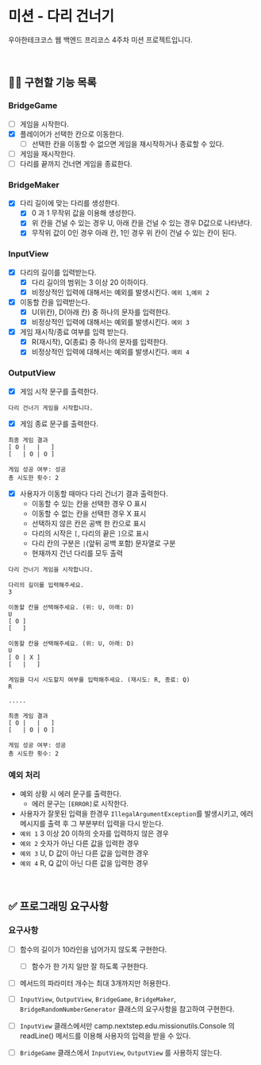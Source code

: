# 미션 - 다리 건너기
우아한테크코스 웹 백엔드 프리코스 4주차 미션 프로젝트입니다.

<br>

## 👩‍💻 구현할 기능 목록
### BridgeGame
- [ ] 게임을 시작한다.
- [x] 플레이어가 선택한 칸으로 이동한다.
    - [ ] 선택한 칸을 이동할 수 없으면 게임을 재시작하거나 종료할 수 있다.
- [ ] 게임을 재시작한다.
- [ ] 다리를 끝까지 건너면 게임을 종료한다.

### BridgeMaker
- [x] 다리 길이에 맞는 다리를 생성한다.
    - [x] 0 과 1 무작위 값을 이용해 생성한다.
    - [x] 위 칸을 건널 수 있는 경우 U, 아래 칸을 건널 수 있는 경우 D값으로 나타낸다.
    - [x] 무작위 값이 0인 경우 아래 칸, 1인 경우 위 칸이 건널 수 있는 칸이 된다.

### InputView
- [x] 다리의 길이를 입력받는다.
  - [x] 다리 길이의 범위는 3 이상 20 이하이다. 
  - [x] 비정상적인 입력에 대해서는 예외를 발생시킨다. `예외 1`,`예외 2`
- [x] 이동할 칸을 입력받는다.
  - [x] U(위칸), D(아래 칸) 중 하나의 문자를 입력한다.
  - [x] 비정상적인 입력에 대해서는 예외를 발생시킨다.  `예외 3`
- [x] 게임 재시작/종료 여부를 입력 받는다.
  - [x] R(재시작), Q(종료) 중 하나의 문자를 입력한다.
  - [x] 비정상적인 입력에 대해서는 예외를 발생시킨다. `예외 4`

### OutputView
- [x] 게임 시작 문구를 출력한다.
```
다리 건너기 게임을 시작합니다.
```
- [x] 게임 종료 문구를 출력한다.
```
최종 게임 결과
[ O |   |   ]
[   | O | O ]

게임 성공 여부: 성공
총 시도한 횟수: 2
```
- [x] 사용자가 이동할 때마다 다리 건너기 결과 출력한다.
  - 이동할 수 있는 칸을 선택한 경우 O 표시
  - 이동할 수 없는 칸을 선택한 경우 X 표시
  - 선택하지 않은 칸은 공백 한 칸으로 표시
  - 다리의 시작은 `[`, 다리의 끝은 `]`으로 표시
  - 다리 칸의 구분은 `|`(앞뒤 공백 포함) 문자열로 구분
  - 현재까지 건넌 다리를 모두 출력
```
다리 건너기 게임을 시작합니다.

다리의 길이를 입력해주세요.
3

이동할 칸을 선택해주세요. (위: U, 아래: D)
U
[ O ]
[   ]

이동할 칸을 선택해주세요. (위: U, 아래: D)
U
[ O | X ]
[   |   ]

게임을 다시 시도할지 여부를 입력해주세요. (재시도: R, 종료: Q)
R

.....

최종 게임 결과
[ O |   |   ]
[   | O | O ]

게임 성공 여부: 성공
총 시도한 횟수: 2
```
### 예외 처리
- 예외 상황 시 에러 문구를 출력한다.
    - 에러 문구는 `[ERROR]`로 시작한다.
- 사용자가 잘못된 입력을 한경우 `IllegalArgumentException`를 발생시키고, 에러 메시지를 출력 후 그 부분부터 입력을 다시 받는다.
- `예외 1` 3 이상 20 이하의 숫자를 입력하지 않은 경우
- `예외 2` 숫자가 아닌 다른 값을 입력한 경우
- `예외 3` U, D 값이 아닌 다른 값을 입력한 경우
- `예외 4` R, Q 값이 아닌 다른 값을 입력한 경우

<br>

## ✅ 프로그래밍 요구사항

### 요구사항
- [ ] 함수의 길이가 10라인을 넘어가지 않도록 구현한다.
    - [ ] 함수가 한 가지 일만 잘 하도록 구현한다.
- [ ] 메서드의 파라미터 개수는 최대 3개까지만 허용한다.
- [ ] `InputView`, `OutputView`, `BridgeGame`, `BridgeMaker`, `BridgeRandomNumberGenerator` 클래스의 요구사항을 참고하여 구현한다.
- [ ] `InputView` 클래스에서만 camp.nextstep.edu.missionutils.Console 의 readLine() 메서드를 이용해 사용자의 입력을 받을 수 있다.
- [ ] `BridgeGame` 클래스에서 `InputView`, `OutputView` 를 사용하지 않는다.

